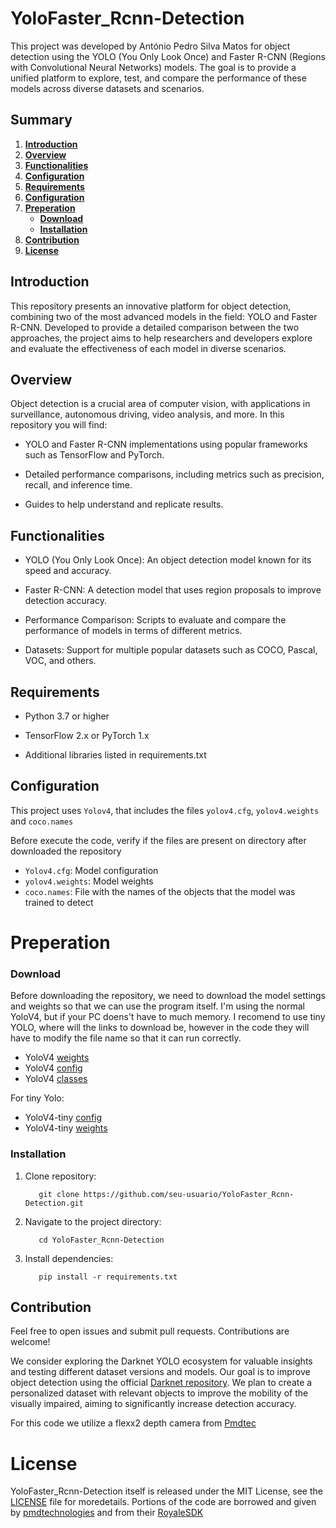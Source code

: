 # YoloFaster_Rcnn-Detection

This project was developed by António Pedro Silva Matos for object detection using the YOLO (You Only Look Once) and Faster R-CNN (Regions with Convolutional Neural Networks) models. The goal is to provide a unified platform to explore, test, and compare the performance of these models across diverse datasets and scenarios. 

## Summary

1. [**Introduction**](#introduction)
2. [**Overview**](#overview)
3. [**Functionalities**](#functionalities)
4. [**Configuration**](#configuration)
5. [**Requirements**](#requirements)
6. [**Configuration**](#configuration)
7. [**Preperation**](#preperation)
   - [**Download**](#download)
   - [**Installation**](#installation)
8. [**Contribution**](#contribution)
9. [**License**](#license)

## Introduction

This repository presents an innovative platform for object detection, combining two of the most advanced models in the field: YOLO and Faster R-CNN. Developed to provide a detailed comparison between the two approaches, the project aims to help researchers and developers explore and evaluate the effectiveness of each model in diverse scenarios.

## Overview

Object detection is a crucial area of ​​computer vision, with applications in surveillance, autonomous driving, video analysis, and more. In this repository you will find:

  - YOLO and Faster R-CNN implementations using popular frameworks such as TensorFlow and PyTorch.
  
  - Detailed performance comparisons, including metrics such as precision, recall, and inference time.

  - Guides to help understand and replicate results.
  

## Functionalities

 - YOLO (You Only Look Once): An object detection model known for its speed and accuracy.

 - Faster R-CNN: A detection model that uses region proposals to improve detection accuracy.

 - Performance Comparison: Scripts to evaluate and compare the performance of models in terms of different metrics.

 - Datasets: Support for multiple popular datasets such as COCO, Pascal, VOC, and others.

## Requirements

 - Python 3.7 or higher
 
 - TensorFlow 2.x or PyTorch 1.x

 - Additional libraries listed in requirements.txt

## Configuration

This project uses `Yolov4`, that includes the files `yolov4.cfg`, `yolov4.weights` and `coco.names`

Before execute the code, verify if the files are present on directory after downloaded the repository

- `Yolov4.cfg`: Model configuration
- `yolov4.weights`: Model weights
- `coco.names`: File with the names of the objects that the model was trained to detect

# Preperation

### Download

Before downloading the repository, we need to download the model settings and weights so that we can use the program itself. I'm using the normal YoloV4, but if your PC doens't have to much memory. I recomend to use tiny YOLO, where will the links to download be, however in the code they will have to modify the file name so that it can run correctly.

 - YoloV4 [weights](https://www.google.com/url?sa=t&source=web&rct=j&opi=89978449&url=https://github.com/AlexeyAB/darknet/releases/download/darknet_yolo_v3_optimal/yolov4.weights&ved=2ahUKEwj3j5GIz-eGAxUjTaQEHY0uCSoQFnoECBkQAQ&usg=AOvVaw30if4joxtTaS8DAh12vYQ4)
 - YoloV4 [config](https://github.com/AlexeyAB/darknet/blob/master/cfg/yolov4.cfg)
 - YoloV4 [classes](https://github.com/AlexeyAB/darknet/blob/master/cfg/coco.names)

For tiny Yolo:
- YoloV4-tiny [config](https://github.com/AlexeyAB/darknet/blob/master/cfg/yolov4-tiny.cfg)
- YoloV4-tiny [weights](https://www.google.com/url?sa=t&source=web&rct=j&opi=89978449&url=https://github.com/AlexeyAB/darknet/releases/download/darknet_yolo_v4_pre/yolov4-tiny.weights&ved=2ahUKEwin8bL5z-eGAxV_hP0HHaS3B3IQFnoECBUQAQ&usg=AOvVaw0mQ6LZDwchkF37sFuwpNSi)

### Installation

1. Clone repository:
   ```
      git clone https://github.com/seu-usuario/YoloFaster_Rcnn-Detection.git
   ```

2. Navigate to the project directory:
   ```
      cd YoloFaster_Rcnn-Detection
   ```

3. Install dependencies:
   ```
      pip install -r requirements.txt
   ```

## Contribution

Feel free to open issues and submit pull requests. Contributions are welcome!

We consider exploring the Darknet YOLO ecosystem for valuable insights and testing different dataset versions and models. Our goal is to improve object detection using the official [Darknet repository](https://github.com/AlexeyAB/darknet). We plan to create a personalized dataset with relevant objects to improve the mobility of the visually impaired, aiming to significantly increase detection accuracy.

For this code we utilize a flexx2 depth camera from [Pmdtec](https://3d.pmdtec.com/en/3d-cameras/flexx2/)

# License

YoloFaster_Rcnn-Detection itself is released under the MIT License, see the [LICENSE](https://github.com/AntonioPedro07/YoloFaster_Rcnn-Detection/blob/main/README.md) file for moredetails. Portions of the code are borrowed and given by [pmdtechnologies](https://github.com/pmdtechnologies/SampleYOLO) and from their [RoyaleSDK](https://pmdtec.com/en/download-sdk/)
